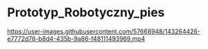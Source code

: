 # Prototyp_Robotyczny_pies

https://user-images.githubusercontent.com/57668948/143264426-e7772d78-b8d4-435b-9a86-f48111493969.mp4

